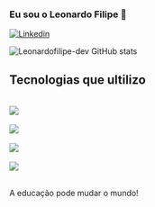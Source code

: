 ### Eu sou o Leonardo Filipe 👋

[![Linkedin](https://img.shields.io/badge/LinkedIn-0077B5?style=for-the-badge&logo=linkedin&logoColor=white)](https://www.linkedin.com/in/leonardo-filipe-36b589223/)

![Leonardofilipe-dev GitHub stats](https://github-readme-stats.vercel.app/api?username=Leonardofilipe-dev&show_icons=true&theme=radical)

## Tecnologias que ultilizo

<div style="display: inline_block"><br/>
<img align="center" src="https://img.shields.io/badge/HTML5-E34F26?style=for-the-badge&logo=html5&logoColor=white">
</div>
<div style="display: inline_block"><br/>
<img align="center" src="https://img.shields.io/badge/CSS3-1572B6?style=for-the-badge&logo=css3&logoColor=white">
</div>
<div style="display: inline_block"><br/>
<img align="center" src="https://img.shields.io/badge/JavaScript-F7DF1E?style=for-the-badge&logo=javascript&logoColor=black">
</div>
<div style="display: inline_block"><br/>
<img align="center" src="https://img.shields.io/badge/Node.js-43853D?style=for-the-badge&logo=node.js&logoColor=white">
</div>
<br>

A educação pode mudar o mundo!

